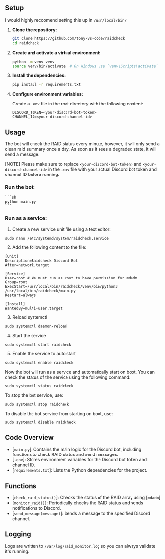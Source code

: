 
## Setup

I would highly reccomend setting this up in `/usr/local/bin/`

1. **Clone the repository:**

    ```sh
    git clone https://github.com/tony-vs-code/raidcheck
    cd raidcheck
    ```

2. **Create and activate a virtual environment:**

    ```sh
    python -m venv venv
    source venv/bin/activate  # On Windows use `venv\Scripts\activate`
    ```

3. **Install the dependencies:**

    ```sh
    pip install -r requirements.txt
    ```

4. **Configure environment variables:**

    Create a `.env` file in the root directory with the following content:

    ```env
    DISCORD_TOKEN=<your-discord-bot-token>
    CHANNEL_ID=<your-discord-channel-id>
    ```

## Usage

The bot will check the RAID status every minute, however, it will only send a clean raid summary once a day. As soon as it sees a degraded state, it will send a message.

[NOTE]
Please make sure to replace `<your-discord-bot-token>` and `<your-discord-channel-id>` in the `.env` file with your actual Discord bot token and channel ID before running.

### Run the bot:

    ```sh
    python main.py
    ```
    
### Run as a service:

1. Create a new service unit file using a text editor:

`sudo nano /etc/systemd/system/raidcheck.service`

2. Add the following content to the file:

```
[Unit]
Description=Raidcheck Discord Bot
After=network.target

[Service]
User=root # We must run as root to have permission for mdadm
Group=root
ExecStart=/usr/local/bin/raidcheck/venv/bin/python3 /usr/local/bin/raidcheck/main.py
Restart=always

[Install]
WantedBy=multi-user.target
```

3. Reload systemctl

`sudo systemctl daemon-reload`

4. Start the service

`sudo systemctl start raidcheck`

5. Enable the service to auto start

`sudo systemctl enable raidcheck`

Now the bot will run as a service and automatically start on boot. You can check the status of the service using the following command:

`sudo systemctl status raidcheck`

To stop the bot service, use:

`sudo systemctl stop raidcheck`

To disable the bot service from starting on boot, use:

`sudo systemctl disable raidcheck`

## Code Overview

- [`main.py`]: Contains the main logic for the Discord bot, including functions to check RAID status and send messages.
- [`.env`]: Stores environment variables for the Discord bot token and channel ID.
- [`requirements.txt`]: Lists the Python dependencies for the project.

## Functions

- [`check_raid_status()`]: Checks the status of the RAID array using [`mdadm`]
- [`monitor_raid()`]: Periodically checks the RAID status and sends notifications to Discord.
- [`send_message(message)`]: Sends a message to the specified Discord channel.

## Logging

Logs are written to `/var/log/raid_monitor.log` so you can always validate it's running.
